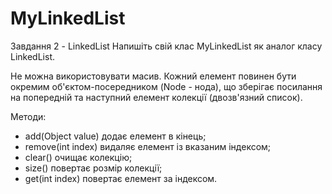 # MyLinkedList
Завдання 2 - LinkedList
Напишіть свій клас MyLinkedList як аналог класу LinkedList.

Не можна використовувати масив. Кожний елемент повинен бути окремим об'єктом-посередником (Node - нода), що зберігає посилання на попередній та наступний елемент колекції (двозв'язний список).

Методи:
- add(Object value) додає елемент в кінець;
- remove(int index) видаляє елемент із вказаним індексом;
- clear() очищає колекцію;
- size() повертає розмір колекції;
- get(int index) повертає елемент за індексом.
